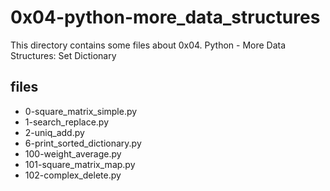 # 0x04-python-more_data_structures

This directory contains some files about 0x04. Python - More Data Structures: Set Dictionary

## files

* 0-square_matrix_simple.py
* 1-search_replace.py
* 2-uniq_add.py
* 6-print_sorted_dictionary.py
* 100-weight_average.py
* 101-square_matrix_map.py
* 102-complex_delete.py
